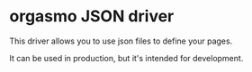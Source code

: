# orgasmo JSON driver

This driver allows you to use json files to define your pages.

It can be used in production, but it's intended for development.
